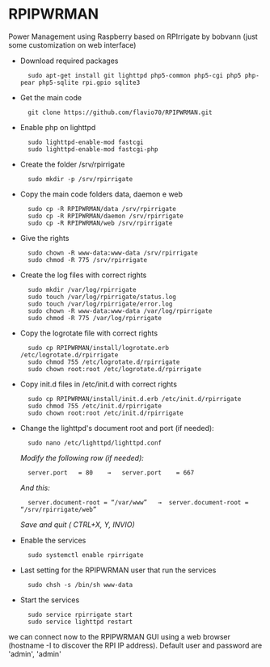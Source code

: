 # RPIPWRMAN
Power Management using Raspberry based on RPIrrigate by bobvann
(just some customization on web interface)

- Download required packages

        sudo apt-get install git lighttpd php5-common php5-cgi php5 php-pear php5-sqlite rpi.gpio sqlite3

- Get the main code

        git clone https://github.com/flavio70/RPIPWRMAN.git

- Enable php on lighttpd

        sudo lighttpd-enable-mod fastcgi
        sudo lighttpd-enable-mod fastcgi-php

- Create the folder /srv/rpirrigate

        sudo mkdir -p /srv/rpirrigate

- Copy the main code folders data, daemon e web

        sudo cp -R RPIPWRMAN/data /srv/rpirrigate
        sudo cp -R RPIPWRMAN/daemon /srv/rpirrigate
        sudo cp -R RPIPWRMAN/web /srv/rpirrigate

- Give the rights

        sudo chown -R www-data:www-data /srv/rpirrigate
        sudo chmod -R 775 /srv/rpirrigate

- Create the log files with correct rights

        sudo mkdir /var/log/rpirrigate
        sudo touch /var/log/rpirrigate/status.log
        sudo touch /var/log/rpirrigate/error.log
        sudo chown -R www-data:www-data /var/log/rpirrigate
        sudo chmod -R 775 /var/log/rpirrigate

- Copy the logrotate file with correct rights

        sudo cp RPIPWRMAN/install/logrotate.erb /etc/logrotate.d/rpirrigate
        sudo chmod 755 /etc/logrotate.d/rpirrigate
        sudo chown root:root /etc/logrotate.d/rpirrigate

- Copy init.d files in /etc/init.d with correct rights

        sudo cp RPIPWRMAN/install/init.d.erb /etc/init.d/rpirrigate
        sudo chmod 755 /etc/init.d/rpirrigate
        sudo chown root:root /etc/init.d/rpirrigate

- Change the lighttpd's document root and port (if needed):

        sudo nano /etc/lighttpd/lighttpd.conf

  *Modify the following row (if needed):*
  
        server.port   = 80    →   server.port    = 667
  
  *And this:*
  
        server.document-root = “/var/www”   →  server.document-root = “/srv/rpirrigate/web”
  
  *Save and quit ( CTRL+X, Y, INVIO)*

- Enable the services

        sudo systemctl enable rpirrigate

- Last setting for the RPIPWRMAN user that run the services

        sudo chsh -s /bin/sh www-data

- Start the services

        sudo service rpirrigate start
        sudo service lighttpd restart

we can connect now to the RPIPWRMAN GUI using a web browser (hostname -I to discover the RPI IP address).
Default user and password are 'admin', 'admin'



 
